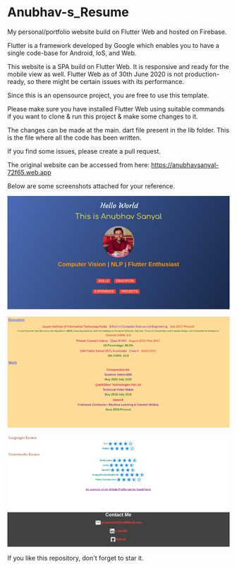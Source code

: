 # Anubhav-s_Resume
My personal/portfolio website build on Flutter Web and hosted on Firebase.

Flutter is a framework developed by Google which enables you to have a single code-base for Android, IoS, and Web.

This website is a SPA build on Flutter Web. It is responsive and ready for the mobile view as well. Flutter Web as of 30th June 2020 is not production-ready, so there might be certain issues with its performance.

Since this is an opensource project, you are free to use this template.

Please make sure you have installed Flutter Web using suitable commands if you want to clone & run this project & make some changes to it.

The changes can be made at the main. dart file present in the lib folder. This is the file where all the code has been written. 

If you find some issues, please create a pull request.

The original website can be accessed from here: https://anubhavsanyal-72f65.web.app

Below are some screenshots attached for your reference.

![Image1](https://github.com/Anubhav9/Anubhav-s_Resume/blob/master/Readme%20Images/0.jpg)

![Image2](https://github.com/Anubhav9/Anubhav-s_Resume/blob/master/Readme%20Images/0%20(1).jpg)

![Image3](https://github.com/Anubhav9/Anubhav-s_Resume/blob/master/Readme%20Images/0%20(2).jpg)

If you like this repository, don't forget to star it.

